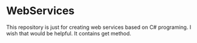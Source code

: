 # WebServices
This repository is just for creating web services based on C# programing.
I wish that would be helpful.
It contains get method.
